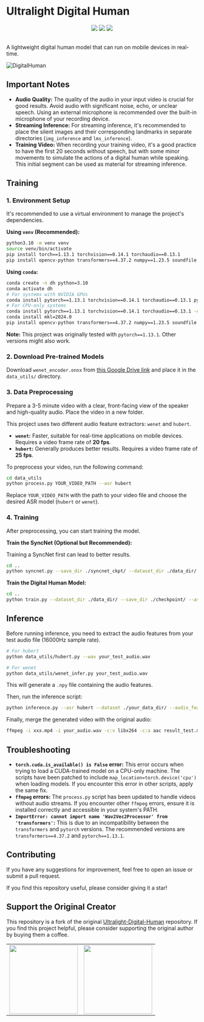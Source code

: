 # Ultralight Digital Human

<p align="center">
    <a href="./LICENSE"><img src="https://img.shields.io/badge/license-Apache%202-dfd.svg"></a>
    <a href=""><img src="https://img.shields.io/badge/python-3.10-aff.svg"></a>
    <a href="https://github.com/anliyuan/Ultralight-Digital-Human/stargazers"><img src="https://img.shields.io/github/stars/anliyuan/Ultralight-Digital-Human?color=ccf"></a>
  <br>
    <br>
</p>

A lightweight digital human model that can run on mobile devices in real-time.

![DigitalHuman](https://github.com/user-attachments/assets/9d0b37ee-2076-4b4f-93ba-eb939a9fb427)

## Important Notes

*   **Audio Quality:** The quality of the audio in your input video is crucial for good results. Avoid audio with significant noise, echo, or unclear speech. Using an external microphone is recommended over the built-in microphone of your recording device.
*   **Streaming Inference:** For streaming inference, it's recommended to place the silent images and their corresponding landmarks in separate directories (`img_inference` and `lms_inference`).
*   **Training Video:** When recording your training video, it's a good practice to have the first 20 seconds without speech, but with some minor movements to simulate the actions of a digital human while speaking. This initial segment can be used as material for streaming inference.

## Training

### 1. Environment Setup

It's recommended to use a virtual environment to manage the project's dependencies.

**Using `venv` (Recommended):**

```bash
python3.10 -m venv venv
source venv/bin/activate
pip install torch==1.13.1 torchvision==0.14.1 torchaudio==0.13.1
pip install opencv-python transformers==4.37.2 numpy==1.23.5 soundfile librosa onnxruntime
```

**Using `conda`:**

```bash
conda create -n dh python=3.10
conda activate dh
# For systems with NVIDIA GPUs
conda install pytorch==1.13.1 torchvision==0.14.1 torchaudio==0.13.1 pytorch-cuda=11.7 -c pytorch -c nvidia
# For CPU-only systems
conda install pytorch==1.13.1 torchvision==0.14.1 torchaudio==0.13.1 -c pytorch
conda install mkl=2024.0
pip install opencv-python transformers==4.37.2 numpy==1.23.5 soundfile librosa onnxruntime
```

**Note:** This project was originally tested with `pytorch==1.13.1`. Other versions might also work.

### 2. Download Pre-trained Models

Download `wenet_encoder.onnx` from [this Google Drive link](https://drive.google.com/file/d/1e4Z9zS053JEWl6Mj3W9Lbc9GDtzHIg6b/view?usp=drive_link) and place it in the `data_utils/` directory.

### 3. Data Preprocessing

Prepare a 3-5 minute video with a clear, front-facing view of the speaker and high-quality audio. Place the video in a new folder.

This project uses two different audio feature extractors: `wenet` and `hubert`.

*   **`wenet`:** Faster, suitable for real-time applications on mobile devices. Requires a video frame rate of **20 fps**.
*   **`hubert`:** Generally produces better results. Requires a video frame rate of **25 fps**.

To preprocess your video, run the following command:

```bash
cd data_utils
python process.py YOUR_VIDEO_PATH --asr hubert
```

Replace `YOUR_VIDEO_PATH` with the path to your video file and choose the desired ASR model (`hubert` or `wenet`).

### 4. Training

After preprocessing, you can start training the model.

**Train the SyncNet (Optional but Recommended):**

Training a SyncNet first can lead to better results.

```bash
cd ..
python syncnet.py --save_dir ./syncnet_ckpt/ --dataset_dir ./data_dir/ --asr hubert
```

**Train the Digital Human Model:**

```bash
cd ..
python train.py --dataset_dir ./data_dir/ --save_dir ./checkpoint/ --asr hubert --use_syncnet --syncnet_checkpoint syncnet_ckpt
```

## Inference

Before running inference, you need to extract the audio features from your test audio file (16000Hz sample rate).

```bash
# For hubert
python data_utils/hubert.py --wav your_test_audio.wav

# For wenet
python data_utils/wenet_infer.py your_test_audio.wav
```

This will generate a `.npy` file containing the audio features.

Then, run the inference script:

```bash
python inference.py --asr hubert --dataset ./your_data_dir/ --audio_feat your_test_audio_hu.npy --save_path xxx.mp4 --checkpoint your_trained_ckpt.pth
```

Finally, merge the generated video with the original audio:

```bash
ffmpeg -i xxx.mp4 -i your_audio.wav -c:v libx264 -c:a aac result_test.mp4
```

## Troubleshooting

*   **`torch.cuda.is_available() is False` error:** This error occurs when trying to load a CUDA-trained model on a CPU-only machine. The scripts have been patched to include `map_location=torch.device('cpu')` when loading models. If you encounter this error in other scripts, apply the same fix.
*   **`ffmpeg` errors:** The `process.py` script has been updated to handle videos without audio streams. If you encounter other `ffmpeg` errors, ensure it is installed correctly and accessible in your system's PATH.
*   **`ImportError: cannot import name 'Wav2Vec2Processor' from 'transformers'`:** This is due to an incompatibility between the `transformers` and `pytorch` versions. The recommended versions are `transformers==4.37.2` and `pytorch==1.13.1`.

## Contributing

If you have any suggestions for improvement, feel free to open an issue or submit a pull request.

If you find this repository useful, please consider giving it a star!

## Support the Original Creator

This repository is a fork of the original [Ultralight-Digital-Human](https://github.com/anliyuan/Ultralight-Digital-Human) repository. If you find this project helpful, please consider supporting the original author by buying them a coffee.

<table>
  <tr>
    <td><img src="demo/15bef5a6d08434c0d70f0ba39bb14fc0.JPG" width="180"/></td>
    <td><img src="demo/36d2896f13bee68247de6ccc89b17a94.JPG" width="180"/></td>
  </tr>
</table>
